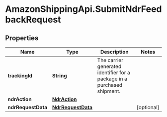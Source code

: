 # AmazonShippingApi.SubmitNdrFeedbackRequest

## Properties

Name | Type | Description | Notes
------------ | ------------- | ------------- | -------------
**trackingId** | **String** | The carrier generated identifier for a package in a purchased shipment. | 
**ndrAction** | [**NdrAction**](NdrAction.md) |  | 
**ndrRequestData** | [**NdrRequestData**](NdrRequestData.md) |  | [optional] 


